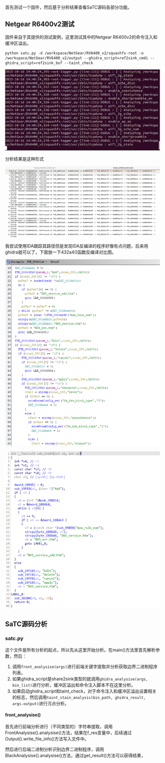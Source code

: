 首先测试一个固件，然后基于分析结果查看SaTC源码各部分功能。

## Netgear R6400v2测试
固件来自于其提供的测试案例，这里测试其中的Netgear R6400v2的命令注入和缓冲区溢出。
```
python satc.py -d /workspace/NetGear/RV6400_v2/squashfs-root -o /workspace/NetGear/RV6400_v2/output --ghidra_script=ref2sink_cmdi --ghidra_script=ref2sink_bof --taint_check
```

![](images/Pasted%20image%2020231016224033.png)

分析结果是这种形式

![](images/Pasted%20image%2020231017085006.png)

我尝试使用IDA跟踪其路径但是发现IDA反编译的程序好像有点问题，后来用ghidra就可以了，下面放一下432a4()函数反编译对比图。

![](images/Pasted%20image%2020231017085221.png)

![](images/Pasted%20image%2020231017085241.png)

## SaTC源码分析
### satc.py
这个文件是所有分析的起点，所以先从这里开始分析。在main()方法里首先解析参数，然后：
1. 调用`front_analysise(args)`进行前端关键字提取并分析获取边界二进制程序列表。
2. 如果ghidra_script是share2sink类型的就调用`ghidra_analysise(args, bin_list)`进行分析，缓冲区溢出和命令注入脚本不在这里分析。
3. 如果启动ghidra_script和taint_check，对于命令注入和缓冲区溢出设置相关的标志，然后调用`taint_stain_analysis(bin_path, ghidra_result, args.output)`进行污点分析。

#### front_analysise()
首先进行前端分析进行（不同类型的）字符串提取，调用FrontAnalysise().analysise()方法，结果在f_res变量中，后续通过Output().write_file_info()方法写入文件中。

然后进行后端二进制分析识别边界二进制程序，调用BlackAnalysise().analysise()方法，通过get_result()方法可以获得结果，
